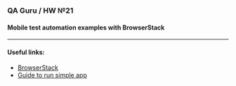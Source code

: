 ### QA Guru / HW №21
#### Mobile test automation examples with BrowserStack
___

#### Useful links:

* <a href="https://www.browserstack.com/">BrowserStack</a>
* <a href="https://app-live.browserstack.com/">Guide to run simple app</a>
